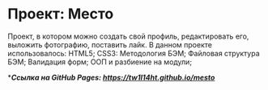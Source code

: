 # Проект: Место
Проект, в котором можно создать свой профиль, редактировать его, выложить фотографию, поставить лайк.
В данном проекте использовалось:
HTML5;
CSS3:
Методология БЭМ;
Файловая структура БЭМ;
Валидация форм;
ООП и разбиение на модули;

****Ссылка на GitHub Pages: https://tw1l14ht.github.io/mesto***

